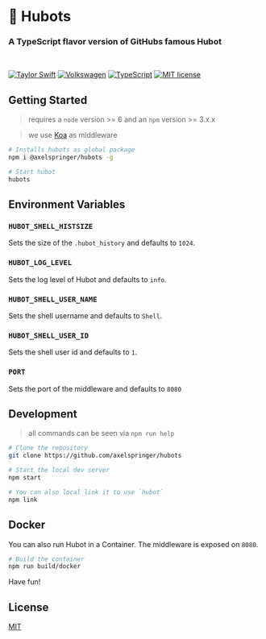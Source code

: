 # :space_invader: Hubots

### A TypeScript flavor version of GitHubs famous Hubot

<br/>

[![Taylor Swift](https://img.shields.io/badge/secured%20by-taylor%20swift-brightgreen.svg)](https://twitter.com/SwiftOnSecurity)
[![Volkswagen](https://auchenberg.github.io/volkswagen/volkswargen_ci.svg?v=1)](https://github.com/auchenberg/volkswagen)
[![TypeScript](https://badges.frapsoft.com/typescript/awesome/typescript.png?v=101)](https://github.com/ellerbrock/typescript-badges/)
[![MIT license](http://img.shields.io/badge/license-MIT-brightgreen.svg)](http://opensource.org/licenses/MIT)

## Getting Started

> requires a `node` version >= 6 and an `npm` version >= 3.x.x

> we use [Koa](https://github.com/koajs/koa) as middleware

```bash
# Installs hubots as global package
npm i @axelspringer/hubots -g

# Start hubot
hubots
```

## Environment Variables

### `HUBOT_SHELL_HISTSIZE`

Sets the size of the `.hubot_history` and defaults to `1024`.

### `HUBOT_LOG_LEVEL`

Sets the log level of Hubot and defaults to `info`.

### `HUBOT_SHELL_USER_NAME`

Sets the shell username and defaults to `Shell`.

### `HUBOT_SHELL_USER_ID`

Sets the shell user id and defaults to `1`.

### `PORT`

Sets the port of the middleware and defaults to `8080`

## Development

> all commands can be seen via `npm run help`

```bash
# Clone the repository
git clone https://github.com/axelspringer/hubots

# Start the local dev server
npm start

# You can also local link it to use `hubot`
npm link
```

## Docker

You can also run Hubot in a Container. The middleware is exposed on `8080`.

```bash
# Build the container
npm run build/docker
```

Have fun!

## License
[MIT](/LICENSE)
